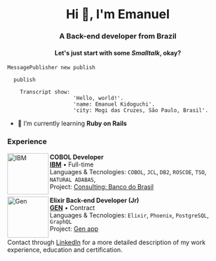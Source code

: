 <h1 align="center">Hi 👋, I'm Emanuel</h1>
<h3 align="center">A Back-end developer from Brazil</h3>
<h4 align="center">Let's just start with some <b><em>Smalltalk</em></b>, okay?</h4>
 
  
  ``` 
MessagePublisher new publish

    publish
    
      Transcript show: 
                       'Hello, world!'.
                       'name: Emanuel Kidoguchi'.
                       'city: Mogi das Cruzes, São Paulo, Brasil'.

  ```

- 🌱 I’m currently learning **Ruby on Rails**

### Experience
[<img align="left" height="94px" width="94px" alt="IBM" src="https://www.ibm.com/brand/experience-guides/developer/8f4e3cc2b5d52354a6d43c8edba1e3c9/02_8-bar-reverse.svg"/>](https://www.ibm.com/)

**COBOL Developer** \
[**IBM**](https://www.ibm.com/) • Full-time \
Languages & Tecnologies: `COBOL`, `JCL`, `DB2`, `ROSCOE`, `TSO`, `NATURAL ADABAS`,\
Project: [Consulting: Banco do Brasil](https://www.bb.com.br)
<br/>

[<img align="left" height="94px" width="94px" alt="Gen" src="https://media.licdn.com/dms/image/D4D0BAQHGfV9P1ynKUw/company-logo_200_200/0/1689963699337/seja_gen_logo?e=1708560000&v=beta&t=9Q--Yh50vgOleRSwjFvIcfXVOC-dQvt824bDQZGSsxA"/>](https://seja.gen.com.br/app)

**Elixir Back-end Developer (Jr)** \
[**GEN**](https://seja.gen.com.br/app) • Contract \
Languages & Tecnologies: `Elixir`, `Phoenix`, `PostgreSQL`, `GraphQL`\
Project: [Gen app](https://seja.gen.com.br/app)
<br/>

Contact through [LinkedIn](https://www.linkedin.com/in/emanuel-kidoguchi-back-end-dev/) for a more detailed description of my work experience, education and certification.
